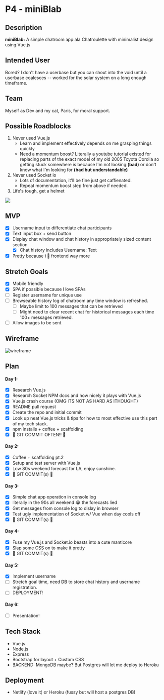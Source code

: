 # P4 - miniBlab

## Description
**miniBlab:**  A simple chatroom app ala Chatroulette with minimalist design using Vue.js

## Intended User
Bored? I don't have a userbase but you can shout into the void until a userbase coalesces -- worked for the solar system on a long enough timeframe.

## Team
Myself as Dev and my cat, Paris, for moral support.

## Possible Roadblocks
1. Never used Vue.js
    * Learn and implement effectively depends on me grasping things quickly
    * Need a momentum boost? Literally a youtube tutorial existed for replacing parts of the exact model of my old 2005 Toyota Corolla so getting stuck somewhere is because I'm not looking **(bad)** or don't know what I'm looking for **(bad but understandable)**
2. Never used Socket io
    * Lots of documentation, it'll be fine just get caffienated. 
    * Repeat momentum boost step from above if needed.
3. Life's tough, get a helmet

![](https://media1.tenor.com/images/3e8ae9316032197b00ee6488d2f360cc/tenor.gif)


## MVP
- [x] Username input to differentiate chat participants
- [x] Text input box + send button 
- [x] Display chat window and chat history in appropriately sized content section
    - [x] Chat history includes Username: Text
- [x] Pretty because i 💖 frontend way more

## Stretch Goals
- [x] Mobile friendly
- [x] SPA if possible because I love SPAs
- [ ] Register username for unique use
- [ ] Browseable history log of chatroom any time window is refreshed.
    - [ ] Maybe limit to 100 messages that can be retrieved
    - [ ] Might need to clear recent chat for historical messages each time 100+ messages retrieved.
- [ ] Allow images to be sent 

## Wireframe

![wireframe](https://github.com/jimmygranadino/seir_526_p4/blob/master/wireframe/wireframe-spa.png)

## Plan
#### Day 1:
- [x] Research Vue.js
- [x] Research Socket NPM docs and how nicely it plays with Vue.js
- [x] Vue.js crash course (OMG ITS NOT AS HARD AS ITHOUGHT)
- [x] README pull request
- [x] Create the repo and initial commit
- [x] Look up neat Vue.js tricks & tips for how to most effective use this part of my tech stack.
- [x] npm installs + coffee + scaffolding
- [x] 🌊 GIT COMMIT OFTEN!! 🌊

#### Day 2:
- [x] Coffee + scaffolding pt.2
- [x] Setup and test server with Vue.js
- [x] Low 80s weekend forecast for LA, enjoy sunshine.
- [x] 🌊 GIT COMMIT(s) 🌊

#### Day 3:
- [x] Simple chat app operation in console log
- [x] literally in the 90s all weekend 😭 the forecasts lied
- [x] Get messages from console log to dislay in browser
- [x] Test ugly implementation of Socket w/ Vue when day cools off
- [x] 🌊 GIT COMMIT(s) 🌊

#### Day 4:
- [x] Fuse my Vue.js and Socket.io beasts into a cute manticore
- [x] Slap some CSS on to make it pretty
- [x] 🌊 GIT COMMIT(s) 🌊

#### Day 5: 
- [x] Implement username
- [ ] Stretch goal time, need DB to store chat history and username registration.
- [ ] DEPLOYMENT!

#### Day 6:
- [ ] Presentation!


## Tech Stack
* Vue.js
* Node.js
* Express
* Bootstrap for layout + Custom CSS
* BACKEND: MongoDB maybe? But Postgres will let me deploy to Heroku

## Deployment
* Netlify (love it) or Heroku (fussy but will host a postgres DB)
